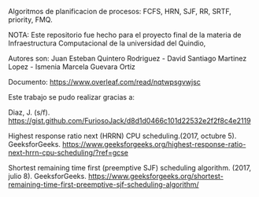 Algoritmos de planificacion de procesos: FCFS, HRN, SJF, RR, SRTF, priority, FMQ.

NOTA: Este repositorio fue hecho para el proyecto final de la materia de Infraestructura Computacional de la universidad del Quindio,

Autores son: Juan Esteban Quintero Rodriguez - David Santiago Martinez Lopez - Ismenia Marcela Guevara Ortiz

Documento: https://www.overleaf.com/read/nqtwpsgvwjsc

Este trabajo se pudo realizar gracias a:

Diaz, J. (s/f). https://gist.github.com/FuriosoJack/d8d1d0466c101d22532e2f2f8c4e2119

Highest response ratio next (HRRN) CPU scheduling.(2017, octubre 5). GeeksforGeeks. 
https://www.geeksforgeeks.org/highest-response-ratio-next-hrrn-cpu-scheduling/?ref=gcse

Shortest remaining time first (preemptive SJF) scheduling algorithm. (2017, julio 8).
GeeksforGeeks. https://www.geeksforgeeks.org/shortest-remaining-time-first-preemptive-sjf-scheduling-algorithm/
